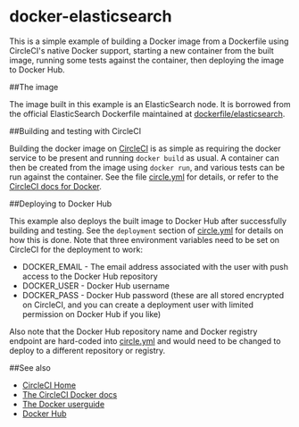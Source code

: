 docker-elasticsearch
====================

This is a simple example of building a Docker image from a Dockerfile using CircleCI's native Docker support,
starting a new container from the built image, running some tests against the container, then deploying the 
image to Docker Hub.

##The image

The image built in this example is an ElasticSearch node. It is borrowed from the official ElasticSearch Dockerfile maintained at [dockerfile/elasticsearch](https://github.com/dockerfile/elasticsearch). 

##Building and testing with CircleCI

Building the docker image on [CircleCI](https://circleci.com/) is as simple as requiring the docker service to be present and running `docker build` as usual. A container can then be created from the image using `docker run`, and various tests can be run against the container. See the file [circle.yml](circle.yml) for details, or refer to the [CircleCI docs for Docker](https://circleci.com/docs/docker).

##Deploying to Docker Hub

This example also deploys the built image to Docker Hub after successfully building and testing. See the `deployment` section of [circle.yml](circle.yml) for details on how this is done. Note that three environment variables need to be set on CircleCI for the deployment to work:

* DOCKER_EMAIL - The email address associated with the user with push access to the Docker Hub repository
* DOCKER_USER - Docker Hub username
* DOCKER_PASS - Docker Hub password (these are all stored encrypted on CircleCI, and you can create a deployment user with limited permission on Docker Hub if you like)

Also note that the Docker Hub repository name and Docker registry endpoint are hard-coded into [circle.yml](circle.yml) and would need to be changed to deploy to a different repository or registry.

##See also
* [CircleCI Home](https://circleci.com)
* [The CircleCI Docker docs](https://circleci.com/docs/docker)
* [The Docker userguide](http://docs.docker.com/userguide/)
* [Docker Hub](https://hub.docker.com/)
